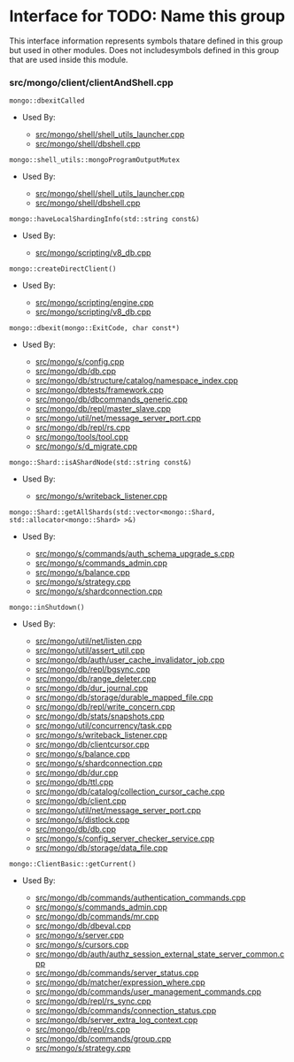 
# Interface for TODO: Name this group
This interface information represents symbols thatare defined in this group but used in other modules.  Does not includesymbols defined in this group that are used inside this module.

### src/mongo/client/clientAndShell.cpp

<div></div>

    mongo::dbexitCalled

- Used By:

    - [src/mongo/shell/shell\_utils\_launcher.cpp](../../../mongo\_shell/mongo\_shell)
    - [src/mongo/shell/dbshell.cpp](../../../mongo\_shell/mongo\_shell)

<div></div>

    mongo::shell_utils::mongoProgramOutputMutex

- Used By:

    - [src/mongo/shell/shell\_utils\_launcher.cpp](../../../mongo\_shell/mongo\_shell)
    - [src/mongo/shell/dbshell.cpp](../../../mongo\_shell/mongo\_shell)

<div></div>

    mongo::haveLocalShardingInfo(std::string const&)

- Used By:

    - [src/mongo/scripting/v8\_db.cpp](../../../javascript/javascript\_libraries)

<div></div>

    mongo::createDirectClient()

- Used By:

    - [src/mongo/scripting/engine.cpp](../../../javascript/javascript\_libraries)
    - [src/mongo/scripting/v8\_db.cpp](../../../javascript/javascript\_libraries)

<div></div>

    mongo::dbexit(mongo::ExitCode, char const*)

- Used By:

    - [src/mongo/s/config.cpp](../../../sharding/sharding)
    - [src/mongo/db/db.cpp](../../../process\_management/mongos\_and\_mongod\_mains)
    - [src/mongo/db/structure/catalog/namespace\_index.cpp](../../../storage/storage\_layer\_structure)
    - [src/mongo/dbtests/framework.cpp](../../../tests/unit\_tests)
    - [src/mongo/db/dbcommands\_generic.cpp](../../../queries/database\_commands)
    - [src/mongo/db/repl/master\_slave.cpp](../../../replication/replication)
    - [src/mongo/util/net/message\_server\_port.cpp](../../../network/network\_core)
    - [src/mongo/db/repl/rs.cpp](../../../replication/replication)
    - [src/mongo/tools/tool.cpp](../../../tools/tools)
    - [src/mongo/s/d\_migrate.cpp](../../../sharding/sharding)

<div></div>

    mongo::Shard::isAShardNode(std::string const&)

- Used By:

    - [src/mongo/s/writeback\_listener.cpp](../../../sharding/writeback\_listener)

<div></div>

    mongo::Shard::getAllShards(std::vector<mongo::Shard, std::allocator<mongo::Shard> >&)

- Used By:

    - [src/mongo/s/commands/auth\_schema\_upgrade\_s.cpp](../../../security/authorization)
    - [src/mongo/s/commands\_admin.cpp](../../../sharding/sharding)
    - [src/mongo/s/balance.cpp](../../../sharding/sharding)
    - [src/mongo/s/strategy.cpp](../../../sharding/sharding)
    - [src/mongo/s/shardconnection.cpp](../../../sharding/sharding)

<div></div>

    mongo::inShutdown()

- Used By:

    - [src/mongo/util/net/listen.cpp](../../../network/network\_core)
    - [src/mongo/util/assert\_util.cpp](../../../utilities/utilities)
    - [src/mongo/db/auth/user\_cache\_invalidator\_job.cpp](../../../security/authorization)
    - [src/mongo/db/repl/bgsync.cpp](../../../replication/replication)
    - [src/mongo/db/range\_deleter.cpp](../../../sharding/sharding)
    - [src/mongo/db/dur\_journal.cpp](../../../storage/journaling)
    - [src/mongo/db/storage/durable\_mapped\_file.cpp](../../../storage/journaling)
    - [src/mongo/db/repl/write\_concern.cpp](../../../replication/replication)
    - [src/mongo/db/stats/snapshots.cpp](../../../utilities/utilities)
    - [src/mongo/util/concurrency/task.cpp](../../../utilities/utilities)
    - [src/mongo/s/writeback\_listener.cpp](../../../sharding/writeback\_listener)
    - [src/mongo/db/clientcursor.cpp](../../../queries/client\_and\_operation\_tracking)
    - [src/mongo/s/balance.cpp](../../../sharding/sharding)
    - [src/mongo/s/shardconnection.cpp](../../../sharding/sharding)
    - [src/mongo/db/dur.cpp](../../../storage/journaling)
    - [src/mongo/db/ttl.cpp](../../../queries/indexing)
    - [src/mongo/db/catalog/collection\_cursor\_cache.cpp](../../../storage/storage\_layer\_structure)
    - [src/mongo/db/client.cpp](../../../queries/client\_and\_operation\_tracking)
    - [src/mongo/util/net/message\_server\_port.cpp](../../../network/network\_core)
    - [src/mongo/s/distlock.cpp](../../../sharding/sharding)
    - [src/mongo/db/db.cpp](../../../process\_management/mongos\_and\_mongod\_mains)
    - [src/mongo/s/config\_server\_checker\_service.cpp](../../../sharding/sharding)
    - [src/mongo/db/storage/data\_file.cpp](../../../storage/mmap\_file\_interface)

<div></div>

    mongo::ClientBasic::getCurrent()

- Used By:

    - [src/mongo/db/commands/authentication\_commands.cpp](../../../security/authentication)
    - [src/mongo/s/commands\_admin.cpp](../../../sharding/sharding)
    - [src/mongo/db/commands/mr.cpp](../../../queries/database\_commands)
    - [src/mongo/db/dbeval.cpp](../../../queries/database\_commands)
    - [src/mongo/s/server.cpp](../../../process\_management/mongos\_and\_mongod\_mains)
    - [src/mongo/s/cursors.cpp](../../../sharding/sharding)
    - [src/mongo/db/auth/authz\_session\_external\_state\_server\_common.cpp](../../../security/authorization)
    - [src/mongo/db/commands/server\_status.cpp](../../../queries/database\_commands)
    - [src/mongo/db/matcher/expression\_where.cpp](../../../queries/core\_query\_system)
    - [src/mongo/db/commands/user\_management\_commands.cpp](../../../security/authorization)
    - [src/mongo/db/repl/rs\_sync.cpp](../../../replication/replication)
    - [src/mongo/db/commands/connection\_status.cpp](../../../queries/database\_commands)
    - [src/mongo/db/server\_extra\_log\_context.cpp](../../../process\_management/logging\_system)
    - [src/mongo/db/repl/rs.cpp](../../../replication/replication)
    - [src/mongo/db/commands/group.cpp](../../../queries/database\_commands)
    - [src/mongo/s/strategy.cpp](../../../sharding/sharding)
